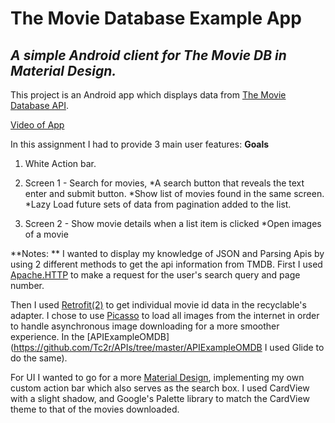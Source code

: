 # **The Movie Database Example App**
## *A simple Android client for The Movie DB in Material Design.*

This project is an Android app which displays data from [The Movie Database API](http://api.themoviedb.org/).

[Video of App](http://i.imgur.com/rY2ZTYl.gifv)

In this assignment I had to provide 3 main user features:
**Goals**

1. White Action bar.

2. Screen 1 - Search for movies, 
  *A search button that reveals the text enter and submit button. 
  *Show list of movies found in the same screen.
  *Lazy Load future sets of data from pagination added to the list.
  
3. Screen 2 - Show movie details when a list item is clicked
  *Open images of a movie

**Notes: **
I wanted to display my knowledge of JSON and Parsing Apis by using 2 different methods to get the api information from TMDB. 
First I used [Apache.HTTP](https://mvnrepository.com/artifact/org.jbundle.util.osgi.wrapped) to make a request for the user's search query and page number.

Then I used [Retrofit(2)](https://github.com/square/retrofit) to get individual movie id data in the recyclable's adapter. 
I chose to use [Picasso](https://github.com/square/picasso) to load all images from the internet in order to handle asynchronous image downloading for a more smoother experience. In the [APIExampleOMDB](https://github.com/Tc2r/APIs/tree/master/APIExampleOMDB I used Glide to do the same).

For UI  I wanted to go for a more [Material Design](https://material.io/guidelines/), implementing my own custom action bar which also serves as the search box. I used CardView with a slight shadow, and Google's Palette library to match the CardView theme to that of the movies downloaded. 
